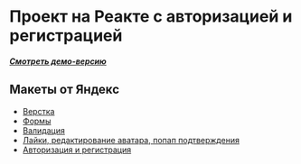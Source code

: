# Проект на Реакте с авторизацией и регистрацией

#### *[Смотреть демо-версию](https://ps-fedorova.github.io/react-mesto-auth/)*

## **Макеты от Яндекс**

* [Верстка](https://www.figma.com/file/StZjf8HnoeLdiXS7dYrLAh/JavaScript.-Sprint-4?node-id=0%3A1)
* [Формы](https://www.figma.com/file/nlYpT4VhFiwimn2YlncrcF/JavaScript.-Sprint-5?node-id=0%3A1)
* [Валидация](https://www.figma.com/file/XNaGNEZD5NEjeyJzAT4gMb/JavaScript.-Sprint-6?node-id=0%3A1)
* [Лайки, редактирование аватара, попап подтверждения](https://www.figma.com/file/hhhIavVTeuilfPPZ6sbifl/JavaScript.-Sprint-9?node-id=0%3A1)
* [Авторизация и регистрация](https://www.figma.com/file/fUESH7icdnexdbpwgYsUcc/Sprint-14-(RU)?node-id=7%3A80)
 
